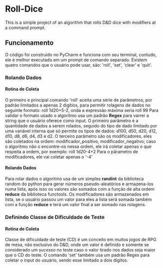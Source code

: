 # Roll-Dice
This is a simple project of an algorithm that rolls D&amp;D dice with modifiers at a command prompt.

## Funcionamento
O código foi construído no PyCharm e funciona com seu terminal, contudo, ele é melhor executado em um prompt de comando separado. Existem quatro comandos que o usuário pode usar, são: 'roll', 'set', 'clear' e 'quit'.

### Rolando Dados

#### Rotina de Coleta
O primeiro e principal comando 'roll' aceita uma série de parâmetros, por padrão limitados a apenas 2 digítios, para permitir rolagens de dados no seguinte formato: roll 1d20+5-2, onda a expressão máxima seria roll 99
Para validar o formato usado o algoritmo usa um padrão **Regex** para varrer a string que o usuário oferece como input. O primeiro parâmetro é a quantidade de dados a serem rolados, seguido do tipo de dado limitado por uma variável interna que só permite os tipos de dados: d100, d50, d20, d12, d10, d8, d6, d4, d3 e d2. O terceiro parâmetro são os modificadores, eles são coletados na ordem: modificador_positivo, modificador_negativo; caso o algoritmo não o encontre-os nessa ordem, ele irá coletar apenas o que respeita a ordem, por exemplo:
roll 1d20-4+2
Para o pârametro de modificadores, ele vai coletar apenas o '-4'

#### Rolando Dados
Para rolar dados o algoritmo usa de um simples **randint** da biblioteca random do python para gerar números pseudo-aleatórios e armazena-los numa lista, após isso os valores são somados com a função de alta ordem **reduce** da biblioteca functools. Os modificadores são armazenados em lista, se o usuário passou um valor para eles a lista será somada também com a função **reduce** e terá um valor final a ser somado nas rolagens.

### Definindo Classe de Dificuldade de Teste
#### Rotina de Coleta
Classe de dificuldade de teste (CD) é um conceito em muitos jogos de RPG de mesa, não exclusivo do D&D, onde um valor é definido e somente se considerado um _sucesso_ no teste caso o valor tirado nos dados seja maior que o CD do teste. O comando 'set' também usa um padrão Regex para coletar o input do usuário, sendo esse limitado a dois digitos. 

